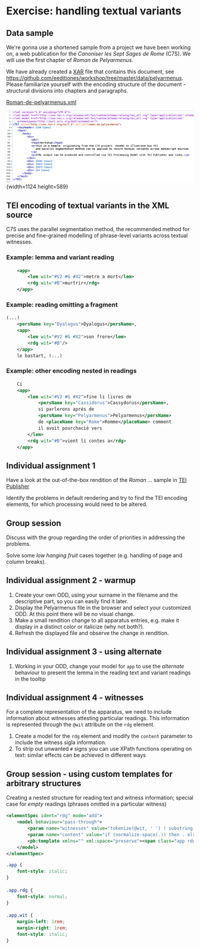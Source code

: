 # Exercise: handling textual variants

## Data sample

We're gonna use a shortened sample from a project we have been working on, a web publication for the *Canoniser les Sept Sages de Rome* (C7S). We will use the first chapter of _Roman de Pelyarmenus_.

We have already created a [XAR](https://github.com/eeditiones/workshop/blob/master/data/xars/pelyarmenus-data-0.1.xar) file that contains this document, see https://github.com/eeditiones/workshop/tree/master/data/pelyarmenus. Please familiarize yourself with the encoding structure of the document - structural divisions into chapters and paragraphs.

[Roman-de-pelyarmenus.xml](https://github.com/eeditiones/workshop/tree/master/data/pelyarmenus/Roman-de-Pelyarmenus.xml)

![image](A4_Pelyarmenus.png){width=1124 height=589}

## TEI encoding of textual variants in the XML source

C7S uses the parallel segmentation method, the recommended method for precise and fine-grained modelling of phrase-level variants across textual witnesses.

### Example: lemma and variant reading

```xml
    <app>
        <lem wit="#V2 #G #X2">metre a mort</lem>
        <rdg wit="#B">murtrir</rdg>
    </app>
```

### Example: reading omitting a fragment

```xml
(...)
    <persName key="Dyalogus">Dyalogus</persName>, 
    <app>
        <lem wit="#V2 #G #X2">son frere</lem>
        <rdg wit="#B"/>
    </app> 
    le bastart, (...)
```

### Example: other encoding nested in readings

```xml
    Ci 
    <app>
        <lem wit="#V2 #G #X2">fine li livres de 
            <persName key="Cassidorus">Cassydorus</persName>, 
            si parlerons aprés de 
            <persName key="Pelyarmenus">Pelyarmenus</persName> 
            de <placeName key="Rome">Romme</placeName> comment
            il avoit pourchacié vers
        </lem>
        <rdg wit="#B">vient li contes a</rdg>
    </app>
```

## Individual assignment 1

Have a look at the out-of-the-box rendition of the *Roman ...* sample in [TEI Publisher](https://teipublisher.com/exist/apps/tei-publisher/playground/Roman-de-Pelyarmenus.xml)

Identify the problems in default rendering and try to find the TEI encoding elements, for which processing would need to be altered.

## Group session

Discuss with the group regarding the order of priorities in addressing the problems.

Solve some *low hanging fruit* cases together (e.g. handling of page and column breaks).

## Individual assignment 2 - warmup

1. Create your own ODD, using your surname in the filename and the descriptive part, so you can easily find it later.
3. Display the Pelyarmenus file in the browser and select your customized ODD. At this point there will be no visual change.
2. Make a small rendition change to all apparatus entries, e.g. make it display in a distinct color or italicize (why not both?).
4. Refresh the displayed file and observe the change in rendition.

## Individual assignment 3 - using alternate

1. Working in your ODD, change your model for `app` to use the *alternate* behaviour to present the lemma in the reading text and variant readings in the tooltip

## Individual assignment 4 - witnesses

For a complete representation of the apparatus, we need to include information about witnesses attesting particular readings. This information is represented through the `@wit` attribute on the `rdg` element.

1. Create a model for the `rdg` element and modify the `content` parameter to include the witness sigla information.
2. To strip out unwanted `#` signs you can use XPath functions operating on text: similar effects can be achieved in different ways

## Group session - using custom templates for arbitrary structures

Creating a nested structure for reading text and witness information; special case for *empty* readings (phrases omitted in a particular witness)

```xml
<elementSpec ident="rdg" mode="add">
    <model behaviour="pass-through">
        <param name="witnesses" value="tokenize(@wit, ' ') ! substring(., 2)"/>
        <param name="content" value="if (normalize-space(.)) then . else 'om. '"/>
        <pb:template xmlns="" xml:space="preserve"><span class="app rdg">[[content]] <span class="app wit">[[witnesses]]</span></span></pb:template>
    </model>
</elementSpec>
```

```css
.app {
    font-style: italic;
}

.app.rdg {
    font-style: normal;
}

.app.wit {
    margin-left: 1rem;
    margin-right: 1rem;
    font-style: italic;
}
```


